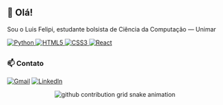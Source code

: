 ## 👋 Olá! 
Sou o Luis Felipi, estudante bolsista de Ciência da Computação — Unimar

<a href="https://www.python.org/" target="_blank">
  <img src="https://img.icons8.com/color/32/000000/python.png" alt="Python"/>
</a>
<a href="https://developer.mozilla.org/pt-BR/docs/Web/HTML" target="_blank">
  <img src="https://img.icons8.com/color/32/000000/html-5.png" alt="HTML5"/>
</a>
<a href="https://developer.mozilla.org/pt-BR/docs/Web/CSS" target="_blank">
  <img src="https://img.icons8.com/color/32/000000/css3.png" alt="CSS3"/>
</a>
<a href="https://reactjs.org/" target="_blank">
  <img src="https://img.icons8.com/color/32/000000/react-native.png" alt="React"/>
</a>

##
### 📫 Contato
[![Gmail](https://img.shields.io/badge/Gmail-D14836?style=for-the-badge&logo=gmail&logoColor=white)](mailto:linsluisfelipi@gmail.com) [![LinkedIn](https://img.shields.io/badge/LinkedIn-0077B5?style=for-the-badge&logo=linkedin&logoColor=white)](https://www.linkedin.com/in/luiisLIins)  

<div align="center">
  
<picture>
  <source media="(prefers-color-scheme: dark)" srcset="https://raw.githubusercontent.com/LuiisLiins/LuiisLiins/output/github-contribution-grid-snake-dark.svg" />
  <source media="(prefers-color-scheme: light)" srcset="https://raw.githubusercontent.com/LuiisLiins/LuiisLiins/output/github-contribution-grid-snake.svg" />
  <img alt="github contribution grid snake animation" src="https://raw.githubusercontent.com/LuiisLiins/LuiisLiins/output/github-contribution-grid-snake.svg" />
</picture>

</div>
